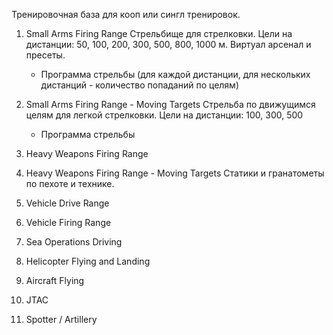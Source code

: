 Тренировочная база для кооп или сингл тренировок.

1) Small Arms Firing Range
	Стрельбище для стрелковки. 
	Цели на дистанции: 50, 100, 200, 300, 500, 800, 1000 м.
	Виртуал арсенал и пресеты.
	+ Программа стрельбы (для каждой дистанции, для нескольких дистанций - количество попаданий по целям)

2) Small Arms Firing Range - Moving Targets
	Стрельба по движущимся целям для легкой стрелковки.
	Цели на дистанции: 100, 300, 500
	+ Программа стрельбы
	
3) Heavy Weapons Firing Range
4) Heavy Weapons Firing Range - Moving Targets
	Статики и гранатометы по пехоте и технике.
	
5) Vehicle Drive Range
6) Vehicle Firing Range
7) Sea Operations Driving
8) Helicopter Flying and Landing
9) Aircraft Flying

10) JTAC
11) Spotter / Artillery
